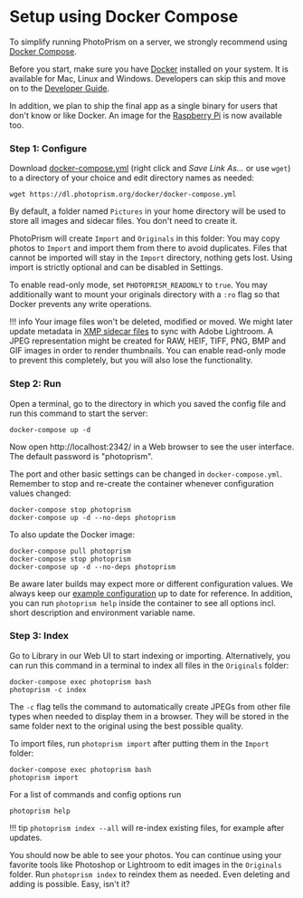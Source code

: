 # Setup using Docker Compose

To simplify running PhotoPrism on a server, we strongly recommend using [Docker Compose](https://docs.docker.com/compose/).

Before you start, make sure you have [Docker](https://store.docker.com/search?type=edition&offering=community) installed on your system. It is available for Mac, Linux and Windows.
Developers can skip this and move on to the [Developer Guide](https://github.com/photoprism/photoprism/wiki).

In addition, we plan to ship the final app as a single binary for users that don't know or like Docker.
An image for the [Raspberry Pi](raspberry-pi.md) is now available too.

### Step 1: Configure ###

Download [docker-compose.yml](https://dl.photoprism.org/docker/docker-compose.yml) (right click and *Save Link As...* or use `wget`) to a directory of your choice and edit directory names as needed:

```
wget https://dl.photoprism.org/docker/docker-compose.yml
```

By default, a folder named `Pictures` in your home directory will be used to store all images and sidecar files. You don't need to create it.

PhotoPrism will create `Import` and `Originals` in this folder: You may copy photos to `Import` and import them from there to avoid duplicates.
Files that cannot be imported will stay in the `Import` directory, nothing gets lost. Using import is strictly optional and can be disabled in Settings.

To enable read-only mode, set `PHOTOPRISM_READONLY` to `true`. You may additionally want to 
mount your originals directory with a `:ro` flag so that Docker prevents any write operations.
    
!!! info
    Your image files won't be deleted, modified or moved. We might later update metadata in 
    [XMP sidecar files](https://www.adobe.com/products/xmp.html) to
    sync with Adobe Lightroom.
    A JPEG representation might be created for RAW, HEIF, TIFF, PNG, BMP and GIF images in order to render 
    thumbnails. You can enable read-only mode to prevent this completely, but you will also lose the functionality.

### Step 2: Run ###

Open a terminal, go to the directory in which you saved the config file and run this command to start the server:

```
docker-compose up -d
```

Now open http://localhost:2342/ in a Web browser to see the user interface. The default password is "photoprism".

The port and other basic settings can be changed in `docker-compose.yml`.
Remember to stop and re-create the container whenever configuration values changed:

```
docker-compose stop photoprism
docker-compose up -d --no-deps photoprism
```

To also update the Docker image:

```
docker-compose pull photoprism
docker-compose stop photoprism
docker-compose up -d --no-deps photoprism
```

Be aware later builds may expect more or different configuration values.
We always keep our [example configuration](https://dl.photoprism.org/docker/) up to date for reference.
In addition, you can run `photoprism help` inside the container to see all options incl. short description and
environment variable name.

### Step 3: Index  ###

Go to Library in our Web UI to start indexing or importing. Alternatively, you can run this command in a terminal to index all files in the `Originals` folder:

```
docker-compose exec photoprism bash
photoprism -c index
```

The `-c` flag tells the command to automatically create JPEGs from other file types when needed to display them in a browser.
They will be stored in the same folder next to the original using the best possible quality.

To import files, run `photoprism import` after putting them in the `Import` folder:

```
docker-compose exec photoprism bash
photoprism import
```

For a list of commands and config options run

```
photoprism help
```

!!! tip
    `photoprism index --all` will re-index existing files, for example after updates.

You should now be able to see your photos. You can continue using your favorite tools like Photoshop or Lightroom
to edit images in the `Originals` folder. Run `photoprism index` to reindex them as needed.
Even deleting and adding is possible. Easy, isn't it?
